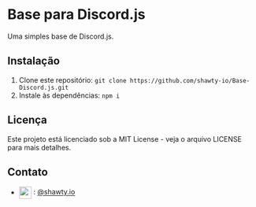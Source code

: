 # Base para Discord.js
Uma simples base de Discord.js.

## Instalação
1. Clone este repositório: `git clone https://github.com/shawty-io/Base-Discord.js.git`
2. Instale às dependências: `npm i`

## Licença
Este projeto está licenciado sob a MIT License - veja o arquivo LICENSE para mais detalhes.

## Contato
- <img src="https://i.imgur.com/Hi1oMJ5.png" align="center" width="25" height="25"> : [@shawty.io](https://discord.com/users/627501356093276231)
